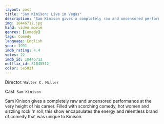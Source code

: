 ```yaml
---
layout: post
title: "Sam Kinison: Live in Vegas"
description: "Sam Kinison gives a completely raw and uncensored performance at the very height of his career. Filled with scorching comedy, hot women and sizzling rock 'n roll, this show encapsulates the energy and relentless brand of comedy that was unique to Kinison..."
img: 10446712.jpg
kind: video movie
genres: [Comedy]
tags: Comedy 
language: English
year: 1991
imdb_rating: 4.4
votes: 22
imdb_id: 10446712
netflix_id: 81045512
color: 5e503f
---
```

Director: `Walter C. Miller`  

Cast: `Sam Kinison` 

Sam Kinison gives a completely raw and uncensored performance at the very height of his career. Filled with scorching comedy, hot women and sizzling rock 'n roll, this show encapsulates the energy and relentless brand of comedy that was unique to Kinison.